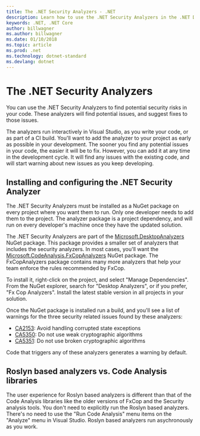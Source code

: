 ```yaml
---
title: The .NET Security Analyzers - .NET
description: Learn how to use the .NET Security Analyzers in the .NET Desktop Analyzers package to find and address security risks
keywords: .NET, .NET Core
author: billwagner
ms.author: billwagner
ms.date: 01/10/2018
ms.topic: article
ms.prod: .net
ms.technology: dotnet-standard
ms.devlang: dotnet
---
```


# The .NET Security Analyzers

You can use the .NET Security Analyzers to find potential security risks
in your code. These analyzers will find potential issues, and suggest
fixes to those issues.

The analyzers run interactively in Visual Studio, as you write your code,
or as part of a CI build. You'll want to add the analyzer to your project as
early as possible in your development. The sooner you find any potential issues
in your code, the easier it will be to fix. However, you can add it at any time
in the development cycle. It will find any issues with the existing code, and
will start warning about new issues as you keep developing.

## Installing and configuring the .NET Security Analyzer

The .NET Security Analyzers must be installed as a NuGet package on every
project where you want them to run. Only one developer needs to add them
to the project. The analyzer package is a project dependency, and will run
on every developer's machine once they have the updated solution.

The .NET Security Analyzers are part of the [Microsoft.DesktopAnalyzers](https://www.nuget.org/packages/Desktop.Analyzers/)
NuGet package. This package provides a smaller set of analyzers
that includes the security analyzers. In most cases, you'll want
the [Microsoft.CodeAnalysis.FxCopAnalyzers](https://www.nuget.org/packages/Microsoft.CodeAnalysis.FxCopAnalyzers) NuGet package. 
The FxCopAnalyzers package contains many more analyzers that
help your team enforce the rules recommended by FxCop.

To install it, right-click on the project, and select "Manage Dependencies".
From the NuGet explorer, search for "Desktop Analyzers", or if you prefer,
"Fx Cop Analyzers". Install the latest stable version in all projects in your
solution.

Once the NuGet package is installed run a build, and you'll see a list of
warnings for the three security related issues found by these analyzers:

- [CA2153](~/visualstudio/code-quality/ca2153-avoid-handling-corrupted-state-exceptions): Avoid handling corrupted state exceptions
- [CA5350](~/visualstudio/code-quality/ca5350-do-not-use-weak-cryptographic-algorithms): Do not use weak cryptographic algorithms
- [CA5351](~/visualstudio/code-quality/ca5351-do-not-use-broken-cryptographic-algorithms): Do not use broken cryptographic algorithms

Code that triggers any of these analyzers generates a warning by default.

## Roslyn based analyzers vs. Code Analysis libraries

The user experience for Roslyn based analyzers is different than that of the
Code Analysis libraries like the older versions of FxCop and the Security analysis
tools.  You don't need to explicitly run the Roslyn based analyzers. There's no need to use the "Run Code Analysis"
menu items on the "Analyze" menu in Visual Studio. Roslyn based analyzers run asychronously as you work.

